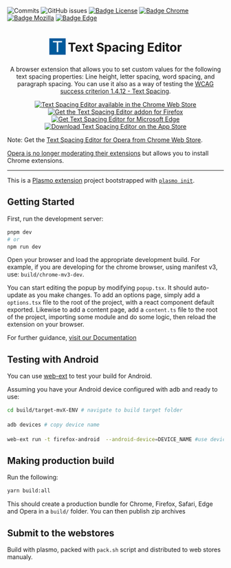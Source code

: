 ![Commits](https://img.shields.io/github/commit-activity/y/actum/text-spacing-editor?label=Commits)
![GitHub issues](https://img.shields.io/github/issues/actum/text-spacing-editor)
[![Badge License]](LICENSE.txt)
[![Badge Chrome]](https://chrome.google.com/webstore/detail/text-spacing-editor/amnelgbfbdlfjeaobejkfmjjnmeddaoj)
[![Badge Mozilla]](https://addons.mozilla.org/en-US/firefox/addon/text-spacing-editor-actum/)
[![Badge Edge]](https://microsoftedge.microsoft.com/addons/detail/nhjfhffdjhbdflekgnopingdbflmgjfb)

<h1 align="center">
    <sub>
        <img src="https://raw.githubusercontent.com/zmrhaljiri/text-spacing-editor/master/icon48.png" height="38" width="38">
    </sub>
    Text Spacing Editor
</h1>

<p align="center">
A browser extension that allows you to set custom values for the following text spacing properties: Line height, letter spacing, word spacing, and paragraph spacing.
You can use it also as a way of testing the <a href="https://www.w3.org/WAI/WCAG21/Understanding/text-spacing.html">WCAG success criterion 1.4.12 - Text Spacing</a>.
</p>

<p align="center">
<a href="https://chrome.google.com/webstore/detail/text-spacing-editor/amnelgbfbdlfjeaobejkfmjjnmeddaoj"><img src="https://storage.googleapis.com/web-dev-uploads/image/WlD8wC6g8khYWPJUsQceQkhXSlv1/HRs9MPufa1J1h5glNhut.png" alt="Text Spacing Editor available in the Chrome Web Store" height="64"></a>
<a href="https://addons.mozilla.org/en-US/firefox/addon/text-spacing-editor-actum/"><img src="https://blog.mozilla.org/addons/files/2020/04/get-the-addon-fx-apr-2020.svg" alt="Get the Text Spacing Editor addon for Firefox" height="64"></a>
<a href="https://microsoftedge.microsoft.com/addons/detail/nhjfhffdjhbdflekgnopingdbflmgjfb"><img src="https://get.microsoft.com/images/en-us%20dark.svg" alt="Get Text Spacing Editor for Microsoft Edge" height="64"></a>
<a href="https://apps.apple.com/us/app/text-spacing-editor/id6469146607"><img src="https://developer.apple.com/assets/elements/badges/download-on-the-app-store.svg" alt="Download Text Spacing Editor on the App Store" height="64"></a>
</p>

<p>Note: Get the <a target="_blank" rel="noopener noreferrer" href="https://chrome.google.com/webstore/detail/text-spacing-editor/amnelgbfbdlfjeaobejkfmjjnmeddaoj">Text Spacing Editor for Opera from Chrome Web Store</a>.</p>
<p><a target="_blank" rel="noopener noreferrer" href="https://forums.opera.com/topic/16609/very-long-extension-moderation-process/408">Opera is no longer moderating their extensions</a> but allows you to install Chrome extensions.</p>

***

This is a [Plasmo extension](https://docs.plasmo.com/) project bootstrapped with [`plasmo init`](https://www.npmjs.com/package/plasmo).

## Getting Started

First, run the development server:

```bash
pnpm dev
# or
npm run dev
```

Open your browser and load the appropriate development build. For example, if you are developing for the chrome browser, using manifest v3, use: `build/chrome-mv3-dev`.

You can start editing the popup by modifying `popup.tsx`. It should auto-update as you make changes. To add an options page, simply add a `options.tsx` file to the root of the project, with a react component default exported. Likewise to add a content page, add a `content.ts` file to the root of the project, importing some module and do some logic, then reload the extension on your browser.

For further guidance, [visit our Documentation](https://docs.plasmo.com/)

## Testing with Android


You can use [web-ext](https://github.com/mozilla/web-ext) to test your build for Android.

Assuming you have your Android device configured with adb and ready to use:

```bash
cd build/target-mvX-ENV # navigate to build target folder

adb devices # copy device name

web-ext run -t firefox-android  --android-device=DEVICE_NAME #use device name from adb
```

## Making production build

Run the following:

```bash
yarn build:all
```

This should create a production bundle for Chrome, Firefox, Safari, Edge and Opera in a `build/` folder. You can then publish zip archives

## Submit to the webstores

Build with plasmo, packed with `pack.sh` script and distributed to web stores manualy.


<!----------------------------------[ Badges ]--------------------------------->
[Badge License]: https://img.shields.io/badge/License-GPLv3-blue.svg
[Badge Chrome]: https://img.shields.io/chrome-web-store/users/amnelgbfbdlfjeaobejkfmjjnmeddaoj.svg?label=Chrome%20users
[Badge Edge]: https://img.shields.io/badge/dynamic/json?label=Edge%20users&query=%24.activeInstallCount&url=https%3A%2F%2Fmicrosoftedge.microsoft.com%2Faddons%2Fgetproductdetailsbycrxid%2Fnhjfhffdjhbdflekgnopingdbflmgjfb
[Badge Mozilla]: https://img.shields.io/amo/users/text-spacing-editor-actum.svg?label=Firefox%20users
